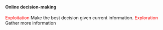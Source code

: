 #### Online decision-making
<font color=red>Exploitation</font> Make the best decision given current information. 
<font color=red>Exploration</font> Gather more information 

